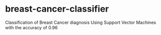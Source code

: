 # breast-cancer-classifier
Classification of Breast Cancer diagnosis Using Support Vector Machines with the accuracy of 0.96
